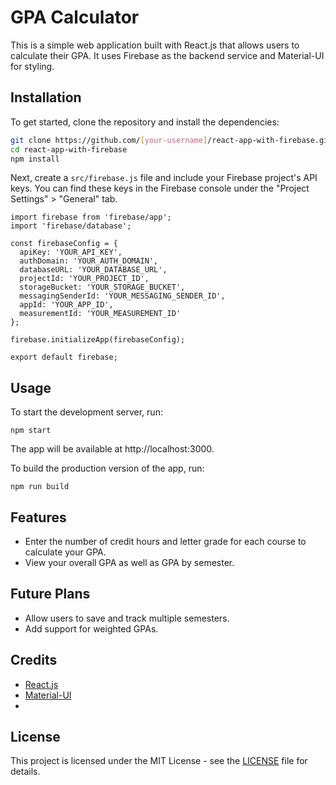 # GPA Calculator

This is a simple web application built with React.js that allows users to calculate their GPA. 
It uses Firebase as the backend service and Material-UI for styling.

## Installation

To get started, clone the repository and install the dependencies:

```bash
git clone https://github.com/[your-username]/react-app-with-firebase.git
cd react-app-with-firebase
npm install
```

Next, create a `src/firebase.js` file and include your Firebase project's API keys. You can find these keys in the Firebase console under the "Project Settings" > "General" tab.

```
import firebase from 'firebase/app';
import 'firebase/database';

const firebaseConfig = {
  apiKey: 'YOUR_API_KEY',
  authDomain: 'YOUR_AUTH_DOMAIN',
  databaseURL: 'YOUR_DATABASE_URL',
  projectId: 'YOUR_PROJECT_ID',
  storageBucket: 'YOUR_STORAGE_BUCKET',
  messagingSenderId: 'YOUR_MESSAGING_SENDER_ID',
  appId: 'YOUR_APP_ID',
  measurementId: 'YOUR_MEASUREMENT_ID'
};

firebase.initializeApp(firebaseConfig);

export default firebase;
```
## Usage

To start the development server, run:

```
npm start
```
The app will be available at http://localhost:3000.

To build the production version of the app, run:

```
npm run build
```
## Features

- Enter the number of credit hours and letter grade for each course to calculate your GPA.
- View your overall GPA as well as GPA by semester.

## Future Plans

- Allow users to save and track multiple semesters.
- Add support for weighted GPAs.

## Credits

- [React.js](https://reactjs.org/)
- [Material-UI](https://material-ui.com/)
- 

## License

This project is licensed under the MIT License - see the [LICENSE](LICENSE) file for details.
